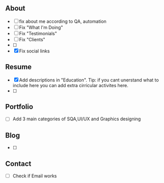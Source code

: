 

## About
- [ ] fix about me according to QA, automation
- [ ] Fix "What I'm Doing"
- [ ] Fix "Testimonials"
- [ ] Fix "Clients"
- [ ] 
- [x] Fix social links
## Resume
- [x] Add descriptions in "Education". Tip: if you cant unerstand what to include here you can add extra cirricular activites here.
- [ ] 
## Portfolio
- [ ] Add 3 main categories of SQA,UI/UX and Graphics designing
## Blog
- [ ] 
## Contact
- [ ] Check if Email works